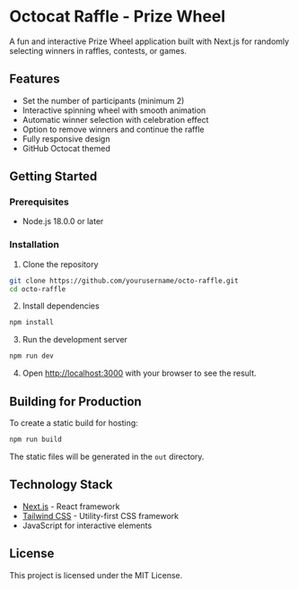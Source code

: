 # Octocat Raffle - Prize Wheel

A fun and interactive Prize Wheel application built with Next.js for randomly selecting winners in raffles, contests, or games.

## Features

- Set the number of participants (minimum 2)
- Interactive spinning wheel with smooth animation
- Automatic winner selection with celebration effect
- Option to remove winners and continue the raffle
- Fully responsive design
- GitHub Octocat themed

## Getting Started

### Prerequisites

- Node.js 18.0.0 or later

### Installation

1. Clone the repository
```bash
git clone https://github.com/yourusername/octo-raffle.git
cd octo-raffle
```

2. Install dependencies
```bash
npm install
```

3. Run the development server
```bash
npm run dev
```

4. Open [http://localhost:3000](http://localhost:3000) with your browser to see the result.

## Building for Production

To create a static build for hosting:

```bash
npm run build
```

The static files will be generated in the `out` directory.

## Technology Stack

- [Next.js](https://nextjs.org/) - React framework
- [Tailwind CSS](https://tailwindcss.com/) - Utility-first CSS framework
- JavaScript for interactive elements

## License

This project is licensed under the MIT License.
